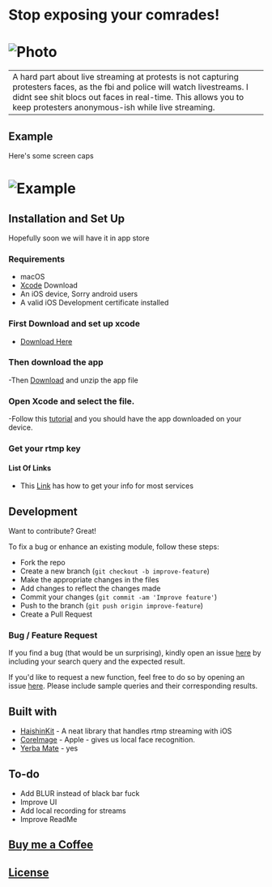 # Stop exposing your comrades!
# ![Photo](https://www.wweek.com/resizer/_z_ugGg9RNzEAJ66JzidurVFWK8=/1200x0/filters:quality(100)/s3.amazonaws.com/arc-wordpress-client-uploads/wweek/wp-content/uploads/2020/05/31224313/7837096459248112771.jpg)

<table>
<tr>
<td>
 A hard part about live streaming at protests is not capturing protesters faces, as the fbi and police will watch livestreams. I didnt see shit blocs out faces in real-time. This allows you to keep protesters anonymous-ish while live streaming. 
</td>
</tr>
</table>


## Example
Here's some screen caps
# ![Example](https://i.ibb.co/XLpPGgW/IMG-9970.png)

## Installation and Set Up
Hopefully soon we will have it in app store
### Requirements
- macOS
- [Xcode](https://developer.apple.com/xcode/) Download
- An iOS device, Sorry android users
- A valid iOS Development certificate installed

### First Download and set up xcode
- [Download Here](https://developer.apple.com/xcode/) 

### Then download the app
-Then [Download]() and unzip the app file

### Open Xcode and select the file.

-Follow this [tutorial](https://codewithchris.com/deploy-your-app-on-an-iphone/) and you should have the app downloaded on your device.

### Get your rtmp key 
#### List Of Links
- This [Link](https://help.livestream.com/hc/en-us/articles/360002051708-How-Do-I-Find-RTMP-Stream-Settings-For-Popular-Providers-) has how to get your info for most services

## Development
Want to contribute? Great!

To fix a bug or enhance an existing module, follow these steps:

- Fork the repo
- Create a new branch (`git checkout -b improve-feature`)
- Make the appropriate changes in the files
- Add changes to reflect the changes made
- Commit your changes (`git commit -am 'Improve feature'`)
- Push to the branch (`git push origin improve-feature`)
- Create a Pull Request 

### Bug / Feature Request

If you find a bug (that would be un surprising), kindly open an issue [here](https://github.com/) by including your search query and the expected result.

If you'd like to request a new function, feel free to do so by opening an issue [here](https://github.com/). Please include sample queries and their corresponding results.


## Built with 

- [HaishinKit](https://github.com/shogo4405/HaishinKit.swift) - A neat library that handles rtmp streaming with iOS
- [CoreImage](https://developer.apple.com/documentation/coreimage) - Apple - gives us local face recognition.
- [Yerba Mate](https://guayaki.com/why-yerba-mate/) - yes


## To-do
- Add BLUR instead of black bar fuck
- Improve UI 
- Add local recording for streams
- Improve ReadMe


<a href ='https://cash.app/$maxnorman2'> 
 
 ## Buy me a Coffee
 </a>
 


## [License](d)


